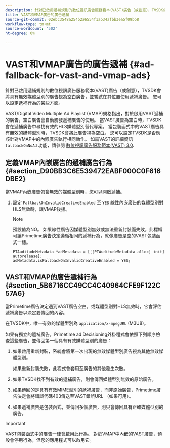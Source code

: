 ```yaml
---
description: 針對已啟用遞補規則的數位視訊廣告服務範本(VAST)廣告（或創意），TVSDK會將具有無效媒體型別的廣告視為空白廣告，並嘗試在其位置使用遞補廣告。 您可以設定遞補行為的某些方面。
title: VAST和VMAP廣告的廣告遞補
source-git-commit: 02ebc3548a254b2a6554f1ab34afbb3ea5f09bb8
workflow-type: tm+mt
source-wordcount: '502'
ht-degree: 0%

---
```


# VAST和VMAP廣告的廣告遞補 {#ad-fallback-for-vast-and-vmap-ads}

針對已啟用遞補規則的數位視訊廣告服務範本(VAST)廣告（或創意），TVSDK會將具有無效媒體型別的廣告視為空白廣告，並嘗試在其位置使用遞補廣告。 您可以設定遞補行為的某些方面。

VAST/Digital Video Multiple Ad Playlist (VMAP)規格指出，對於啟用VAST遞補的廣告，空白廣告會自動觸發遞補廣告的使用。 當VAST廣告為空白時，TVSDK會在遞補廣告中尋找有效的HLS媒體型別替代專案。 當包裝函式中的VAST廣告具有無效的媒體型別時，TVSDK會將此廣告視為空白。 您可以設定TVSDK是否應該針對VMAP中的內嵌廣告執行相同動作。 如需VAST的詳細資訊 `fallbackOnNoAd` 功能，請參閱 [數位視訊廣告服務範本(VAST) 3.0](https://www.iab.net/guidelines/508676/digitalvideo/vsuite/vast).

## 定義VMAP內嵌廣告的遞補廣告行為 {#section_D90BB3C6E539472EABF000C0F616DBE2}

當VMAP內嵌廣告包含無效的媒體型別時，您可以開啟遞補。

1. 設定 `FallbackOnInvalidCreativeEnabled` 至 `YES` 線性內嵌廣告的媒體型別對HLS無效時，讓VMAP後援。

   >[!NOTE]
   >
   >預設值為NO。 如果線性廣告因媒體型別無效或無法重新封裝而失敗，此標幟可讓Primetime廣告決定遵循相同的遞補行為，就像廣告是空的VAST包裝函式一樣。

   ```
   PTAuditudeMetadata *adMetadata = [[[PTAuditudeMetadata alloc] init] autorelease]; 
   adMetadata.isFallbackOnInvalidCreativeEnabled = YES;
   ```

## VAST和VMAP的廣告遞補行為 {#section_5B6716CC49CC4C40964CFE9F122C57A6}

當Primetime廣告決定遇到VAST廣告空白，或媒體型別對HLS無效時，它會評估遞補廣告以決定要傳回的內容。

在TVSDK中，唯一有效的媒體型別為 `application/x-mpegURL` (M3U8)。

如果有獨立的遞補廣告，Primetime ad Decisioning外掛程式會依照下列順序檢查這些廣告，並傳回第一個具有有效媒體型別的廣告：

1. 如果啟用重新封裝，系統會將第一次出現的無效媒體型別廣告視為其他無效媒體型別。

   如果重新封裝失敗，此程式會套用至廣告的其他發生次數。
1. 如果TVSDK找不到有效的遞補廣告，則會傳回媒體型別無效的原始廣告。
1. 如果傳回的是具有有效MIME型別的遞補廣告，而非原始廣告，Primetime廣告決定會將錯誤代碼403傳送至VAST錯誤URL （如果可用）。
1. 如果遞補廣告是包裝函式，並傳回多個廣告，則只會傳回具有正確媒體型別的廣告。

>[!IMPORTANT]
>
>VAST包裝函式中的廣告一律會啟用此行為。 對於VMAP中內嵌的VAST廣告，預設會停用行為，但您的應用程式可以啟用它。

